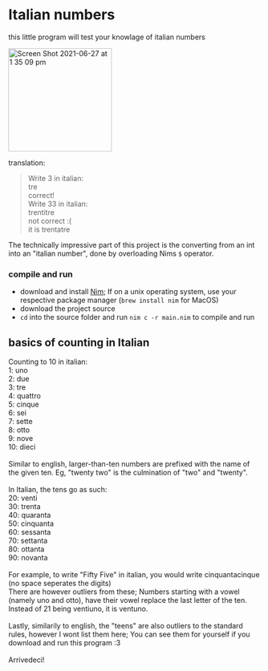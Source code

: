 # Italian numbers
this little program will test your knowlage of italian numbers

<img width="206" alt="Screen Shot 2021-06-27 at 1 35 09 pm" src="https://user-images.githubusercontent.com/61964090/123534049-b2ab7700-d74c-11eb-8888-3e9799c9cb45.png">

translation:
> Write 3 in italian: <br>
> tre <br>
> correct! <br>
> Write 33 in italian: <br>
> trentitre <br>
> not correct :( <br>
> it is trentatre

The technically impressive part of this project is the converting from an int into an "italian number", done by overloading Nims `$` operator.

### compile and run
- download and install [Nim](https://nim-lang.org/install.html); If on a unix operating system, use your respective package manager (`brew install nim` for MacOS)
- download the project source
- `cd` into the source folder and run `nim c -r main.nim` to compile and run

## basics of counting in Italian
Counting to 10 in italian: <br>
1: uno<br>
2: due<br>
3: tre<br>
4: quattro<br>
5: cinque<br>
6: sei<br>
7: sette<br>
8: otto<br>
9: nove<br>
10: dieci<br>
<br>
Similar to english, larger-than-ten numbers are prefixed with the name of the given ten. Eg, "twenty two" is the culmination of "two" and "twenty". <br><br>
In Italian, the tens go as such:<br>
20: venti<br>
30: trenta<br>
40: quaranta<br>
50: cinquanta<br>
60: sessanta<br>
70: settanta<br>
80: ottanta<br>
90: novanta <br>
<br>
For example, to write "Fifty Five" in italian, you would write cinquantacinque (no space seperates the digits)<br>
There are however outliers from these; Numbers starting with a vowel (namely uno and otto), have their vowel replace the last letter of the ten.<br>
Instead of 21 being ventiuno, it is ventuno.<br>
<br>
Lastly, similarily to english, the "teens" are also outliers to the standard rules, however I wont list them here; You can see them for yourself if you download and run this program :3<br>
<br>
Arrivedeci!
